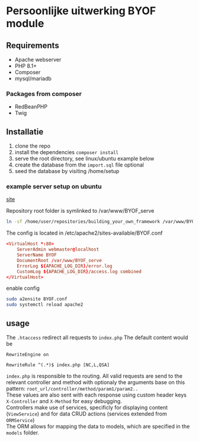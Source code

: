 # Persoonlijke uitwerking BYOF module

## Requirements

- Apache webserver
- PHP 8.1+
- Composer
- mysql/mariadb

### Packages from composer

- RedBeanPHP
- Twig

## Installatie

1. clone the repo
2. install the dependencies `composer install`
3. serve the root directory, see linux/ubuntu example below
4. create the database from the `import.sql` file
optional
5. seed the database by visiting <baseurl>/home/setup

### example server setup on ubuntu

[site](http://BYOF/)

Repository root folder is symlinked to /var/www/BYOF_serve  
```bash
ln -sf /home/user/repositories/building_your_own_framework /var/www/BYOF_serve 
```
The config is located in /etc/apache2/sites-available/BYOF.conf  
```conf
<VirtualHost *:80>
    ServerAdmin webmaster@localhost
    ServerName BYOF
    DocumentRoot /var/www/BYOF_serve
    ErrorLog ${APACHE_LOG_DIR}/error.log
    CustomLog ${APACHE_LOG_DIR}/access.log combined
</VirtualHost>
```
enable config
```bash
sudo a2ensite BYOF.conf
sudo systemctl reload apache2
```
## usage

The `.htaccess` redirect all requests to `index.php`
The default content would be
```
RewriteEngine on

RewriteRule ^(.*)$ index.php [NC,L,QSA]
```

`index.php` is responsible to the routing. All valid requests are send to the relevant controller and method with optionaly the arguments base on this pattern: `root_url/controller/method/param1/param2..`  
These values are also sent with each response using custom header keys `X-Controller` and `X-Method` for easy debugging.  
Controllers make use of services, specificly for displaying content (`ViewService`) and for data CRUD actions (services extended from `ORMService`)  
The ORM allows for mapping the data to models, which are specified in the `models` folder.  
